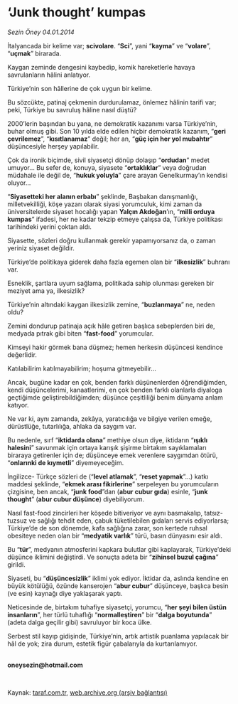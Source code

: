 # ‘Junk thought’ kumpas

*Sezin Öney 04.01.2014*

<div class="yazi"><p>İtalyancada bir kelime var; <b>scivolare</b>. “<b>Sci</b>”, yani “<b>kayma</b>” ve “<b>volare</b>”, “<b>uçmak</b>” birarada.</p>
<p>Kaygan zeminde dengesini kaybedip, komik hareketlerle havaya savrulanların hâlini anlatıyor. </p>
<p>Türkiye’nin son hâllerine de çok uygun bir kelime.</p>
<p>Bu sözcükte, patinaj çekmenin durdurulamaz, önlemez hâlinin tarifi var; peki, Türkiye bu savruluş hâline nasıl düştü? </p>
<p>2000’lerin başından bu yana, ne demokratik kazanımı varsa Türkiye’nin, buhar olmuş gibi. Son 10 yılda elde edilen hiçbir demokratik kazanım, “<b>geri çevrilemez</b>”, “<b>kısıtlanamaz</b>” değil; her an, “<b>güç için her yol mubahtır</b>” düşüncesiyle herşey yapılabilir. </p>
<p>Çok da ironik biçimde, sivil siyasetçi dönüp dolaşıp “<b>ordudan</b>” medet umuyor... Bu sefer de, konuya, siyasete “<b>ortaklıklar</b>” veya doğrudan müdahale ile değil de, “<b>hukuk yoluyla</b>” çare arayan Genelkurmay’ın kendisi oluyor... </p>
<p>“<b>Siyasetteki her alanın erbabı</b>” şeklinde, Başbakan danışmanlığı, milletvekilliği, köşe yazarı olarak siyasi yorumculuk, kimi zaman da üniversitelerde siyaset hocalığı yapan <b>Yalçın Akdoğan</b>’ın, “<b>milli orduya kumpas</b>” ifadesi, her ne kadar tekzip etmeye çalışsa da, Türkiye politikası tarihindeki yerini çoktan aldı.</p>
<p>Siyasette, sözleri doğru kullanmak gerekir  yapamıyorsanız da, o zaman yeriniz siyaset değildir.</p>
<p>Türkiye’de politikaya giderek daha fazla egemen olan bir “<b>ilkesizlik</b>” buhranı var.</p>
<p>Esneklik, şartlara uyum sağlama, politikada sahip olunması gereken bir meziyet  ama ya, ilkesizlik? </p>
<p>Türkiye’nin altındaki kaygan ilkesizlik zemine, “<b>buzlanmaya</b>” ne, neden oldu?</p>
<p>Zemini dondurup patinaja açık hâle getiren başlıca sebeplerden biri de, medyada pıtrak gibi biten “<b>fast-food</b>” yorumcular. </p>
<p>Kimseyi hakir görmek bana düşmez; hemen herkesin düşüncesi kendince değerlidir. </p>
<p>Katılabilirim katılmayabilirim; hoşuma gitmeyebilir...</p>
<p>Ancak, bugüne kadar en çok, benden farklı düşünenlerden öğrendiğimden, kendi düşüncelerimi, kanaatlerimi, en çok benden farklı olanlarla diyaloga geçtiğimde geliştirebildiğimden; düşünce çeşitliliği benim dünyama anlam katıyor.</p>
<p>Ne var ki, aynı zamanda, zekâya, yaratıcılığa ve bilgiye verilen emeğe, dürüstlüğe, tutarlılığa, ahlaka da saygım var. </p>
<p>Bu nedenle, sırf “<b>iktidarda olana</b>” methiye olsun diye, iktidarın “<b>ışıklı halesini</b>” savunmak için ortaya karışık şişirme birtakım sayıklamaları biraraya getirenler için de; düşünceye emek verenlere saygımdan ötürü, “<b>onlarınki de kıymetli</b>” diyemeyeceğim.</p>
<p>İngilizce- Türkçe sözleri de (“<b>level atlamak</b>”, “<b>reset yapmak</b>”...) katkı maddesi şeklinde, “<b>ekmek arası fikirlerine</b>” serpeleyen bu yorumcuların çizgisine, ben ancak, “<b>junk food</b>”dan (<b>abur cubur gıda</b>) esinle, “<b>junk thought</b>” (<b>abur cubur düşünce</b>) diyebiliyorum.</p>
<p>Nasıl fast-food zincirleri her köşede bitiveriyor ve aynı basmakalıp, tatsız- tuzsuz ve sağlığı tehdit eden, çabuk tüketilebilen gıdaları servis ediyorlarsa; Türkiye’de de son dönemde, kafa sağlığına zarar, son kertede ruhsal obesiteye neden olan bir “<b>medyatik varlık</b>” türü, basın dünyasını esir aldı.</p>
<p>Bu “<b>tür</b>”, medyanın atmosferini kapkara bulutlar gibi kaplayarak, Türkiye’deki düşünce iklimini değiştirdi. Ve sonuçta adeta bir “<b>zihinsel buzul çağına</b>” girildi.</p>
<p>Siyaseti, bu “<b>düşüncesizlik</b>” iklimi yok ediyor. İktidar da, aslında kendine en büyük kötülüğü, özünde kanserojen “<b>abur cubur</b>” düşünceye, başlıca besin (ve esin) kaynağı diye yaklaşarak yaptı. </p>
<p>Neticesinde de, birtakım tuhafiye siyasetçi, yorumcu, “<b>her şeyi bilen üstün insanların</b>”, her türlü tuhaflığı “<b>normalleştiren</b>” bir “<b>dalga boyutunda</b>” (adeta dalga geçilir gibi) savruluyor bir koca ülke.</p>
<p>Serbest stil kayıp gidişinde, Türkiye’nin, artık artistik puanlama yapılacak bir hâl de yok; zira durum, estetik figür çabalarıyla da kurtarılamıyor.<i></i></p><b>
<p><br/>oneysezin@hotmail.com</p>
<p></p></b> 
</div>

Kaynak: [taraf.com.tr](http://www.taraf.com.tr:80/sezin-oney/makale-junk-thought-kumpas.htm), [web.archive.org (arşiv bağlantısı)](http://web.archive.org/web/20140106232214/http://www.taraf.com.tr:80/sezin-oney/makale-junk-thought-kumpas.htm)
